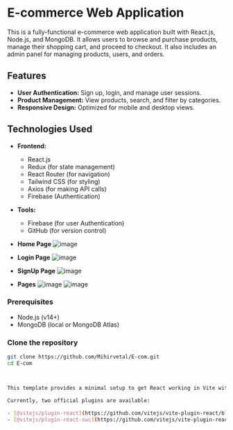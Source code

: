 # E-commerce Web Application

This is a fully-functional e-commerce web application built with React.js, Node.js, and MongoDB. It allows users to browse and purchase products, manage their shopping cart, and proceed to checkout. It also includes an admin panel for managing products, users, and orders.

## Features

- **User Authentication:** Sign up, login, and manage user sessions.
- **Product Management:** View products, search, and filter by categories.
- **Responsive Design:** Optimized for mobile and desktop views.

## Technologies Used

- **Frontend:**
  - React.js
  - Redux (for state management)
  - React Router (for navigation)
  - Tailwind CSS (for styling)
  - Axios (for making API calls)
  - Firebase (Authentication)


- **Tools:**
  - Firebase (for user Authentication)
  - GitHub (for version control)

- **Home Page**
 ![image](https://github.com/user-attachments/assets/2ef2a02e-6db4-4c7e-9b04-445f699c1ae4)


- **Login Page**
 ![image](https://github.com/user-attachments/assets/31780a70-bebe-47bb-9bfc-7ef0c8af13b6)

- **SignUp Page**
![image](https://github.com/user-attachments/assets/f1305df5-fccd-47ca-8b59-67cfb1de90d6)

- **Pages**
![image](https://github.com/user-attachments/assets/1741baf4-9ed7-41fa-9f9d-78bfc34f72aa)
![image](https://github.com/user-attachments/assets/9d1afb40-bf9c-48db-be4f-bc1c51b5eda3)


### Prerequisites

- Node.js (v14+)
- MongoDB (local or MongoDB Atlas)

### Clone the repository

```bash
git clone https://github.com/Mihirvetal/E-com.git
cd E-com



This template provides a minimal setup to get React working in Vite with HMR and some ESLint rules.

Currently, two official plugins are available:

- [@vitejs/plugin-react](https://github.com/vitejs/vite-plugin-react/blob/main/packages/plugin-react/README.md) uses [Babel](https://babeljs.io/) for Fast Refresh
- [@vitejs/plugin-react-swc](https://github.com/vitejs/vite-plugin-react-swc) uses [SWC](https://swc.rs/) for Fast Refresh
